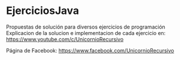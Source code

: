# EjerciciosJava
Propuestas de solución para diversos ejercicios de programación
Explicacion de la solucion e implementacion de cada ejercicio en: 
https://www.youtube.com/c/UnicornioRecursivo

Página de Facebook:
https://www.facebook.com/UnicornioRecursivo
